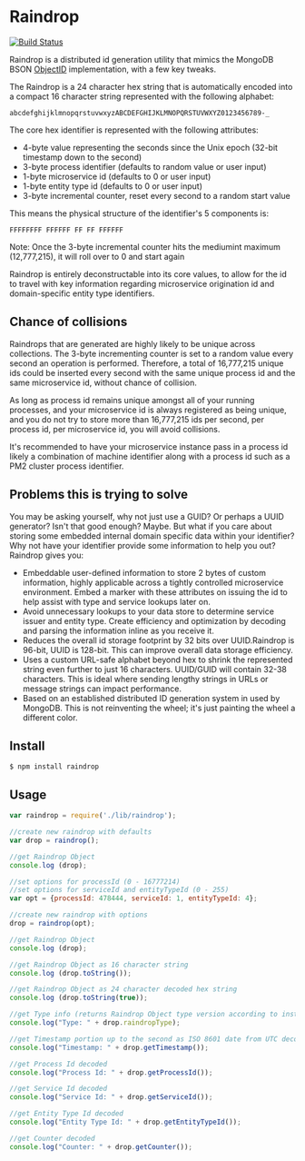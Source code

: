# Raindrop

[![Build Status](https://travis-ci.org/codemouse/raindrop.svg?branch=master)](https://travis-ci.org/codemouse/raindrop)

Raindrop is a distributed id generation utility that mimics the MongoDB BSON [ObjectID](http://docs.mongodb.org/manual/reference/object-id/#ObjectIDs-BSONObjectIDSpecification) implementation, with a few key tweaks.

The Raindrop is a 24 character hex string that is automatically encoded into a compact 16 character string represented with the following alphabet:

```
abcdefghijklmnopqrstuvwxyzABCDEFGHIJKLMNOPQRSTUVWXYZ0123456789-_
```

The core hex identifier is represented with the following attributes:

* 4-byte value representing the seconds since the Unix epoch (32-bit timestamp down to the second)
* 3-byte process identifier (defaults to random value or user input)
* 1-byte microservice id (defaults to 0 or user input)
* 1-byte entity type id (defaults to 0 or user input)
* 3-byte incremental counter, reset every second to a random start value

This means the physical structure of the identifier's 5 components is:
```
FFFFFFFF FFFFFF FF FF FFFFFF
```

Note: Once the 3-byte incremental counter hits the mediumint maximum (12,777,215), it will roll over to 0 and start again

Raindrop is entirely deconstructable into its core values, to allow for the id to travel with key information regarding microservice origination id and domain-specific entity type identifiers.

## Chance of collisions
Raindrops that are generated are highly likely to be unique across collections. The 3-byte incrementing counter is set to a random value every second an operation is performed. Therefore, a total of 16,777,215 unique ids could be inserted every second with the same unique process id and the same microservice id, without chance of collision.
  
As long as process id remains unique amongst all of your running processes, and your microservice id is always registered as being unique, and you do not try to store more than 16,777,215 ids per second, per process id, per microservice id, you will avoid collisions.

It's recommended to have your microservice instance pass in a process id likely a combination of machine identifier along with a process id such as a PM2 cluster process identifier.

## Problems this is trying to solve
You may be asking yourself, why not just use a GUID? Or perhaps a UUID generator? Isn't that good enough?  Maybe. But what if you care about storing some embedded internal domain specific data within your identifier? Why not have your identifier provide some information to help you out?  Raindrop gives you:

* Embeddable user-defined information to store 2 bytes of custom information, highly applicable across a tightly controlled microservice environment. Embed a marker with these attributes on issuing the id to help assist with type and service lookups later on.
* Avoid unnecessary lookups to your data store to determine service issuer and entity type. Create efficiency and optimization by decoding and parsing the information inline as you receive it.
* Reduces the overall id storage footprint by 32 bits over UUID.Raindrop is 96-bit, UUID is 128-bit. This can improve overall data storage efficiency.
* Uses a custom URL-safe alphabet beyond hex to shrink the represented string even further to just 16 characters. UUID/GUID will contain 32-38 characters. This is ideal where sending lengthy strings in URLs or message strings can impact performance.
* Based on an established distributed ID generation system in used by MongoDB. This is not reinventing the wheel; it's just painting the wheel a different color.

## Install
    $ npm install raindrop

## Usage
```javascript
var raindrop = require('./lib/raindrop');

//create new raindrop with defaults
var drop = raindrop();

//get Raindrop Object
console.log (drop);

//set options for processId (0 - 16777214)
//set options for serviceId and entityTypeId (0 - 255)
var opt = {processId: 478444, serviceId: 1, entityTypeId: 4};

//create new raindrop with options
drop = raindrop(opt);

//get Raindrop Object
console.log (drop);

//get Raindrop Object as 16 character string
console.log (drop.toString());

//get Raindrop Object as 24 character decoded hex string
console.log (drop.toString(true));

//get Type info (returns Raindrop Object type version according to installed Node package)
console.log("Type: " + drop.raindropType);

//get Timestamp portion up to the second as ISO 8601 date from UTC decoded
console.log("Timestamp: " + drop.getTimestamp());

//get Process Id decoded
console.log("Process Id: " + drop.getProcessId());

//get Service Id decoded
console.log("Service Id: " + drop.getServiceId());

//get Entity Type Id decoded
console.log("Entity Type Id: " + drop.getEntityTypeId());

//get Counter decoded
console.log("Counter: " + drop.getCounter());
```
